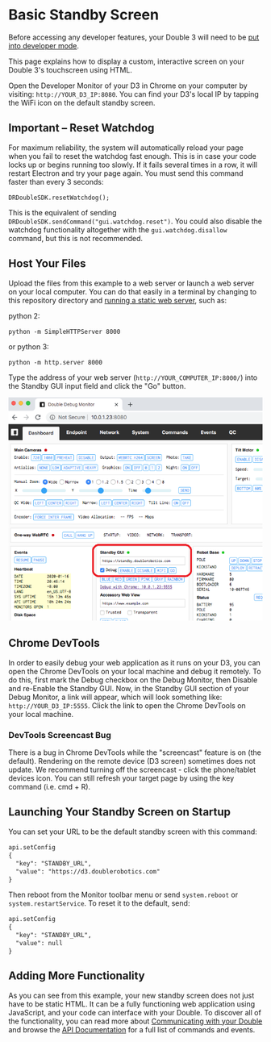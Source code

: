 # Basic Standby Screen

Before accessing any developer features, your Double 3 will need to be [put into developer mode](../../docs/Developer%20Mode.md).

This page explains how to display a custom, interactive screen on your Double 3's touchscreen using HTML.

Open the Developer Monitor of your D3 in Chrome on your computer by visiting: ````http://YOUR_D3_IP:8080````. You can find your D3's local IP by tapping the WiFi icon on the default standby screen.

## Important – Reset Watchdog

For maximum reliability, the system will automatically reload your page when you fail to reset the watchdog fast enough. This is in case your code locks up or begins running too slowly. If it fails several times in a row, it will restart Electron and try your page again. You must send this command faster than every 3 seconds:

    DRDoubleSDK.resetWatchdog();

This is the equivalent of sending `DRDoubleSDK.sendCommand("gui.watchdog.reset")`. You could also disable the watchdog functionality altogether with the `gui.watchdog.disallow` command, but this is not recommended.

## Host Your Files

Upload the files from this example to a web server or launch a web server on your local computer. You can do that easily in a terminal by changing to this repository directory and [running a static web server](https://gist.github.com/willurd/5720255), such as:

python 2:

    python -m SimpleHTTPServer 8000

or python 3:

    python -m http.server 8000

Type the address of your web server (````http://YOUR_COMPUTER_IP:8000/````) into the Standby GUI input field and click the "Go" button.

![D3 Debug Monitor - Standby URL](monitor-standby-url.png "D3 Debug Monitor - Standby URL")

## Chrome DevTools

In order to easily debug your web application as it runs on your D3, you can open the Chrome DevTools on your local machine and debug it remotely.  To do this, first mark the Debug checkbox on the Debug Monitor, then Disable and re-Enable the Standby GUI. Now, in the Standby GUI section of your Debug Monitor, a link will appear, which will look something like: ````http://YOUR_D3_IP:5555````.  Click the link to open the Chrome DevTools on your local machine.  

### DevTools Screencast Bug

There is a bug in Chrome DevTools while the "screencast" feature is on (the default). Rendering on the remote device (D3 screen) sometimes does not update. We recommend turning off the screencast - click the phone/tablet devices icon. You can still refresh your target page by using the key command (i.e. cmd + R).

## Launching Your Standby Screen on Startup

You can set your URL to be the default standby screen with this command:

    api.setConfig
    {
      "key": "STANDBY_URL",
      "value": "https://d3.doublerobotics.com"
    }

Then reboot from the Monitor toolbar menu or send `system.reboot` or `system.restartService`. To reset it to the default, send:

    api.setConfig
    {
      "key": "STANDBY_URL",
      "value": null
    }

## Adding More Functionality

As you can see from this example, your new standby screen does not just have to be static HTML.  It can be a fully functioning web application using JavaScript, and your code can interface with your Double.  To discover all of the functionality, you can read more about [Communicating with your Double](../../docs/Communication.md) and browse the [API Documentation](../../docs/API.md) for a full list of commands and events.
